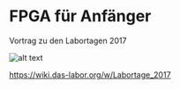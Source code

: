 # FPGA für Anfänger
Vortrag zu den Labortagen 2017

![alt text](https://s3-eu-west-1.amazonaws.com/popula/location/000050/thumbnail/das-labor-e-v-bochum_50740_175.png
 "Das Labor Logo")

https://wiki.das-labor.org/w/Labortage_2017

